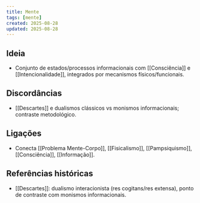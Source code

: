 ```yaml
---
title: Mente
tags: [mente]
created: 2025-08-28
updated: 2025-08-28
---
```


## Ideia
- Conjunto de estados/processos informacionais com [[Consciência]] e [[Intencionalidade]], integrados por mecanismos físicos/funcionais.

## Discordâncias
- [[Descartes]] e dualismos clássicos vs monismos informacionais; contraste metodológico.

## Ligações
- Conecta [[Problema Mente-Corpo]], [[Fisicalismo]], [[Pampsiquismo]], [[Consciência]], [[Informação]].
 
## Referências históricas
- [[Descartes]]: dualismo interacionista (res cogitans/res extensa), ponto de contraste com monismos informacionais.
